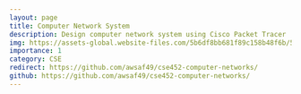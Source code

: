 ```yaml
---
layout: page
title: Computer Network System
description: Design computer network system using Cisco Packet Tracer
img: https://assets-global.website-files.com/5b6df8bb681f89c158b48f6b/5ce426d9a4a48f75aee6f062_what-is-a-computer-network.jpg
importance: 1
category: CSE
redirect: https://github.com/awsaf49/cse452-computer-networks/
github: https://github.com/awsaf49/cse452-computer-networks/
---
```

